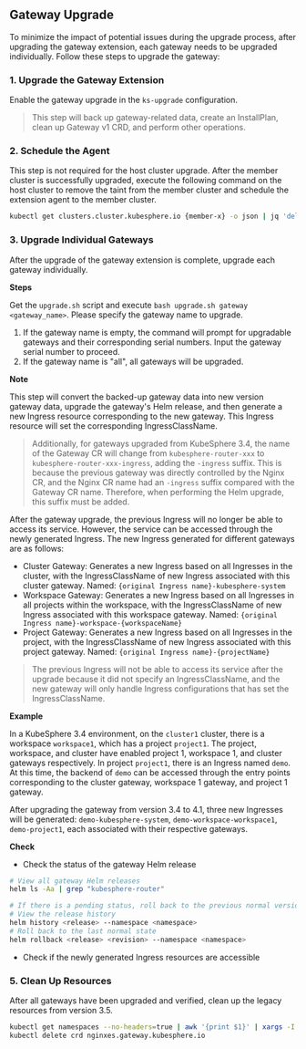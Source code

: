 ## Gateway Upgrade

To minimize the impact of potential issues during the upgrade process, after upgrading the gateway extension, each gateway needs to be upgraded individually. Follow these steps to upgrade the gateway:

### 1. Upgrade the Gateway Extension

Enable the gateway upgrade in the `ks-upgrade` configuration.

> This step will back up gateway-related data, create an InstallPlan, clean up Gateway v1 CRD, and perform other operations.

### 2. Schedule the Agent

This step is not required for the host cluster upgrade. After the member cluster is successfully upgraded, execute the following command on the host cluster to remove the taint from the member cluster and schedule the extension agent to the member cluster.

```sh
kubectl get clusters.cluster.kubesphere.io {member-x} -o json | jq 'del(.status.conditions[] | select(.type=="Schedulable"))' | kubectl apply -f -
```

### 3. Upgrade Individual Gateways

After the upgrade of the gateway extension is complete, upgrade each gateway individually.

**Steps**

Get the `upgrade.sh` script and execute `bash upgrade.sh gateway <gateway_name>`. Please specify the gateway name to upgrade.

1. If the gateway name is empty, the command will prompt for upgradable gateways and their corresponding serial numbers. Input the gateway serial number to proceed.
2. If the gateway name is "all", all gateways will be upgraded.

**Note**

This step will convert the backed-up gateway data into new version gateway data, upgrade the gateway's Helm release, and then generate a new Ingress resource corresponding to the new gateway. This Ingress resource will set the corresponding IngressClassName.

> Additionally, for gateways upgraded from KubeSphere 3.4, the name of the Gateway CR will change from `kubesphere-router-xxx` to `kubesphere-router-xxx-ingress`, adding the `-ingress` suffix. This is because the previous gateway was directly controlled by the Nginx CR, and the Nginx CR name had an `-ingress` suffix compared with the Gateway CR name. Therefore, when performing the Helm upgrade, this suffix must be added.

After the gateway upgrade, the previous Ingress will no longer be able to access its service. However, the service can be accessed through the newly generated Ingress. The new Ingress generated for different gateways are as follows:

- Cluster Gateway: Generates a new Ingress based on all Ingresses in the cluster, with the IngressClassName of new Ingress associated with this cluster gateway. Named: `{original Ingress name}-kubesphere-system`
- Workspace Gateway: Generates a new Ingress based on all Ingresses in all projects within the workspace, with the IngressClassName of new Ingress associated with this workspace gateway. Named: `{original Ingress name}-workspace-{workspaceName}`
- Project Gateway: Generates a new Ingress based on all Ingresses in the project, with the IngressClassName of new Ingress associated with this project gateway. Named: `{original Ingress name}-{projectName}`

> The previous Ingress will not be able to access its service after the upgrade because it did not specify an IngressClassName, and the new gateway will only handle Ingress configurations that has set the IngressClassName.

**Example**

In a KubeSphere 3.4 environment, on the `cluster1` cluster, there is a workspace `workspace1`, which has a project `project1`. The project, workspace, and cluster have enabled project 1, workspace 1, and cluster gateways respectively. In project `project1`, there is an Ingress named `demo`. At this time, the backend of `demo` can be accessed through the entry points corresponding to the cluster gateway, workspace 1 gateway, and project 1 gateway.

After upgrading the gateway from version 3.4 to 4.1, three new Ingresses will be generated: `demo-kubesphere-system`, `demo-workspace-workspace1`, `demo-project1`, each associated with their respective gateways.

**Check**

- Check the status of the gateway Helm release

```sh
# View all gateway Helm releases
helm ls -Aa | grep "kubesphere-router"

# If there is a pending status, roll back to the previous normal version, and the gateway-controller will re-upgrade it
# View the release history
helm history <release> --namespace <namespace>
# Roll back to the last normal state
helm rollback <release> <revision> --namespace <namespace>
```
- Check if the newly generated Ingress resources are accessible

### 5. Clean Up Resources

After all gateways have been upgraded and verified, clean up the legacy resources from version 3.5.

```sh
kubectl get namespaces --no-headers=true | awk '{print $1}' | xargs -I {} sh -c 'kubectl get nginxes.gateway.kubesphere.io -n {} -o name | xargs -I % kubectl patch % -n {} --type=json -p="[{\"op\": \"remove\", \"path\": \"/metadata/finalizers\"}]";'
kubectl delete crd nginxes.gateway.kubesphere.io
```